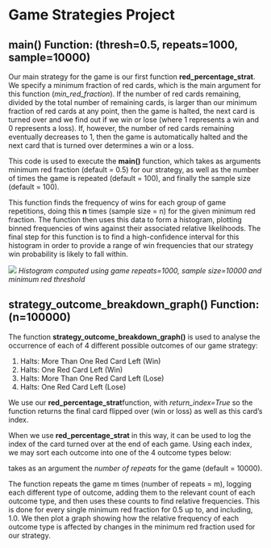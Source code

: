 # Game Strategies Project

## **main()** Function: (thresh=0.5, repeats=1000, sample=10000)
Our main strategy for the game is our first function **red_percentage_strat**. We specify a minimum fraction of red cards, which is the main argument for this function (*min_red_fraction*). If the number of red cards remaining, divided by the total number of remaining cards, is larger than our minimum fraction of red cards at any point, then the game is halted, the next card is turned over and we find out if we win or lose (where 1 represents a win and 0 represents a loss). If, however, the number of red cards remaining eventually decreases to 1, then the game is automatically halted and the next card that is turned over determines a win or a loss.

This code is used to execute the **main()** function, which takes as arguments minimum red fraction (default = 0.5) for our strategy, as well as the number of times the game is repeated (default = 100), and finally the sample size (default = 100).

This function finds the frequency of wins for each group of game repetitions, doing this **n** times (sample size = n) for the given minimum red fraction. The function then uses this data to form a histogram, plotting binned frequencies of wins against their associated relative likelihoods. The final step for this function is to find a high-confidence interval for this histogram in order to provide a range of win frequencies that our strategy win probability is likely to fall within.

![](confidence.png)
*Histogram computed using game repeats=1000, sample size=10000 and minimum red threshold*

## **strategy_outcome_breakdown_graph()** Function: (n=100000)
The function **strategy_outcome_breakdown_graph()** is used to analyse the occurrence of each of 4 different possible outcomes of our game strategy:

1. Halts: More Than One Red Card Left (Win)
1. Halts: One Red Card Left (Win)
1. Halts: More Than One Red Card Left (Lose)
1. Halts: One Red Card Left (Lose)

We use our **red_percentage_strat**function, with *return_index=True* so the function returns the final card flipped over (win or loss) as well as this card’s index.

When we use **red_percentage_strat** in this way, it can be used to log the index of the card turned over at the end of each game. Using each index, we may sort each outcome into one of the 4 outcome types below:

takes as an argument the *number of repeats* for the game (default = 10000).



The function repeats the game m times (number of repeats = m), logging each different type of outcome, adding them to the relevant count of each outcome type, and then uses these counts to find relative frequencies. This is done for every single minimum red fraction for 0.5 up to, and including, 1.0. We then plot a graph showing how the relative frequency of each outcome type is affected by changes in the minimum red fraction used for our strategy.
